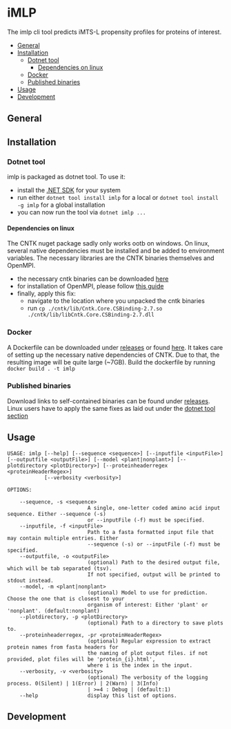# iMLP

The imlp cli tool predicts iMTS-L propensity profiles for proteins of interest.

<!-- TOC -->

- [General](#general)
- [Installation](#installation)
    - [Dotnet tool](#dotnet-tool)
        - [Dependencies on linux](#dependencies-on-linux)
    - [Docker](#docker)
    - [Published binaries](#published-binaries)
- [Usage](#usage)
- [Development](#development)

<!-- /TOC -->

## General

## Installation

### Dotnet tool

imlp is packaged as dotnet tool. To use it:
- install the [.NET SDK]() for your system
- run either `dotnet tool install imlp` for a local or `dotnet tool install -g imlp` for a global installation
- you can now run the tool via `dotnet imlp ...`

#### Dependencies on linux

The CNTK nuget package sadly only works ootb on windows. On linux, several native dependencies must be installed and be added to environment variables. The necessary libraries are the CNTK binaries themselves and OpenMPI. 

- the necessary cntk binaries can be downloaded [here](https://cntk.azurewebsites.net/BinaryDrop/CNTK-2-7-Linux-64bit-CPU-Only.tar.gz)
- for installation of OpenMPI, please follow [this guide]()
- finally, apply this fix:
    - navigate to the location where you unpacked the cntk binaries
    - run `cp ./cntk/lib/Cntk.Core.CSBinding-2.7.so ./cntk/lib/libCntk.Core.CSBinding-2.7.dll`
    
### Docker

A Dockerfile can be downloaded under [releases]() or found [here](). It takes care of setting up the necessary native dependencies of CNTK. Due to that, the resulting image will be quite large (~7GB). Build the dockerfile by running `docker build . -t imlp`

### Published binaries

Download links to self-contained binaries can be found under [releases](). Linux users have to apply the same fixes as laid out under the [dotnet tool section](#dotnet-tool)

## Usage

```shell
USAGE: imlp [--help] [--sequence <sequence>] [--inputfile <inputFile>] [--outputfile <outputFile>] [--model <plant|nonplant>] [--plotdirectory <plotDirectory>] [--proteinheaderregex <proteinHeaderRegex>]
            [--verbosity <verbosity>]

OPTIONS:

    --sequence, -s <sequence>
                          A single, one-letter coded amino acid input sequence. Either --sequence (-s) 
                          or --inputFile (-f) must be specified.
    --inputfile, -f <inputFile>
                          Path to a fasta formatted input file that may contain multiple entries. Either 
                          --sequence (-s) or --inputFile (-f) must be specified.
    --outputfile, -o <outputFile>
                          (optional) Path to the desired output file, which will be tab separated (tsv). 
                          If not specified, output will be printed to stdout instead.
    --model, -m <plant|nonplant>
                          (optional) Model to use for prediction. Choose the one that is closest to your 
                          organism of interest: Either 'plant' or 'nonplant'. (default:nonplant)
    --plotdirectory, -p <plotDirectory>
                          (optional) Path to a directory to save plots to.
    --proteinheaderregex, -pr <proteinHeaderRegex>
                          (optional) Regular expression to extract protein names from fasta headers for 
                          the naming of plot output files. if not provided, plot files will be 'protein_{i}.html', 
                          where i is the index in the input.
    --verbosity, -v <verbosity>
                          (optional) The verbosity of the logging process. 0(Silent) | 1(Error) | 2(Warn) | 3(Info) 
                          | >=4 : Debug | (default:1)
    --help                display this list of options.
```

## Development